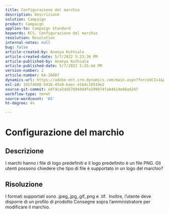 ```yaml
---
title: Configurazione del marchio
description: Descrizione
solution: Campaign
product: Campaign
applies-to: Campaign Standard
keywords: KCS, Configurazione del marchio
resolution: Resolution
internal-notes: null
bug: false
article-created-by: Ananya Kuthiala
article-created-date: 5/7/2022 5:23:36 PM
article-published-by: Ananya Kuthiala
article-published-date: 5/7/2022 5:25:44 PM
version-number: 2
article-number: KA-16087
dynamics-url: https://adobe-ent.crm.dynamics.com/main.aspx?forceUCI=1&pagetype=entityrecord&etn=knowledgearticle&id=eb93d768-2ace-ec11-a7b5-0022480a8e40
exl-id: 191f4606-541b-45a9-baec-416dc10519e2
source-git-commit: e8f4ca2dd578944d4fe399074fab461de88ad247
workflow-type: tm+mt
source-wordcount: '65'
ht-degree: 4%

---
```


# Configurazione del marchio

## Descrizione


I marchi hanno i file di logo predefiniti e il logo predefinito è un file PNG. Gli utenti possono chiedere che tipo di file è supportato in un logo del marchio?


## Risoluzione


I formati supportati sono .jpeg,.jpg,.gif,.png e .tif.  Inoltre, l’utente deve disporre di un profilo di prodotto Consegne sopra l’amministratore per modificare il marchio.
